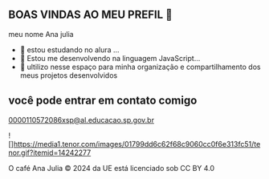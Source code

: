 ## BOAS VINDAS AO MEU PREFIL 👋

meu nome Ana julia

- 🔭 estou estudando no alura ...
- 🌱 Estou me desenvolvendo na linguagem JavaScript...
- 👯 ultilizo nesse espaço para minha organização e compartilhamento dos meus projetos desenvolvidos

## você pode entrar em contato comigo

0000110572086xsp@al.educacao.sp.gov.br

![]https://media1.tenor.com/images/01799dd6c62f68c9060cc0f6e313fc51/tenor.gif?itemid=14242277

O café Ana Julia © 2024 da UE está licenciado sob CC BY 4.0



